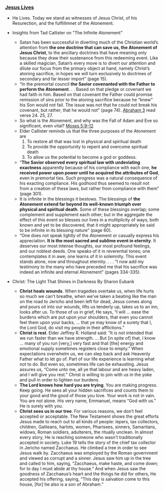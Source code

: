 ### [Jesus Lives](https://youtu.be/8KCUs7oJxjc)

* He Lives.  Today we stand as witnesses of Jesus Christ, of his Resurection, and the fulflillmnet of the Atonement.

* Insights from Tad Callister on "The Infinite Atonement"

    * Satan has been successful in diverting much of the Christian world’s attention from **the one doctrine that can save us, the Atonement of Jesus Christ**, to the ancillary doctrines that have meaning only because they draw their sustenance from this redeeming event. Like a skilled magician, Satan’s every move is to divert our attention and dilute our focus from the primary object at hand, namely Christ’s atoning sacrifice, in hopes we will turn exclusively to doctrines of secondary and far lesser import” (page 15).
    * “In the premortal council **the Savior covenanted with the Father to perform the Atonement**. . . Based on that pledge or covenant we had faith in him. Based on that covenant the Father could promise remission of sins prior to the atoning sacrifice because he “knew” his Son would not fail. The issue was not that he could not break his covenant, but rather, that he would not” (page 74).  [Abraham 3](https://www.churchofjesuschrist.org/study/scriptures/pgp/abr/3.22-28?lang=eng#p21) read verse 24. 25, 27.
    * So what is the Atonement, and why was the Fall of Adam and Eve so significant, even vital? [Moses 5:9–12](https://www.churchofjesuschrist.org/study/scriptures/pgp/moses/5.9-12?lang=eng#p9)
    * Elder Callister reminds us that the three purposes of the Atonement are 
        1. To restore all that was lost in physical and spiritual death
        2. To provide the opportunity to repent and overcome spiritual death
        3. To allow us the potential to become a god or goddess.
    * “**The Savior observed every spiritual law with undeviating exactness** apparently because of his compliance with each one, **he received power upon power until he acquired the attributes of God**, even in premortal ties. Such progress was a natural consequence of his exacting compliance. His godhood thus seemed to result not from a creation of these laws, but rather from compliance with them” (page 301).
    * It is infinite in the blessings it bestows. The blessings of **the Atonement extend far beyond its well-known triumph over physical and spiritual death**. Some of these blessings overlap; some complement and supplement each other; but in the aggregate the effect of this event so blesses our lives in a multiplicity of ways, both known and yet to be discovered, that it might appropriately be said to be infinite in its blessing nature” (page 60).
    * “One does not speak lightly of the Atonement or casually express his appreciation. **It is the most sacred and sublime event in eternity**. It deserves our most intense thoughts, our most profound feelings, and our noblest deeds. One speaks of it in reverential tones; one contemplates it in awe; one learns of it in solemnity. This event stands alone, now and throughout eternity. . . . “I now add my testimony to the many who have preceded me that his sacrifice was indeed an infinite and eternal Atonement” (pages 334-335).

* Christ: The Light That Shines in Darkness By Sharon Eubank
    * **Christ heals wounds**. When tragedies overtake us, when life hurts so much we can’t breathe, when we’ve taken a beating like the man on the road to Jericho and been left for dead, Jesus comes along and pours oil into our wounds, lifts us tenderly up, takes us to an inn, looks after us. To those of us in grief, He says, “I will … ease the burdens which are put upon your shoulders, that even you cannot feel them upon your backs, … that ye may know of a surety that I, the Lord God, do visit my people in their afflictions.” 
    * **Christ is rest**.  Elder Jeffrey R. Holland said: “It is not intended that we run faster than we have strength. … But [in spite of] that, I know … many of you run [very,] very fast and that [the] energy and emotional supply sometimes registers close to empty.” When expectations overwhelm us, we can step back and ask Heavenly Father what to let go of. Part of our life experience is learning what not to do. But even so, sometimes life can be exhausting. Jesus assures us, “Come unto me, all ye that labour and are heavy laden, and I will give you rest.”  Christ is willing to join with us in the yoke and pull in order to lighten our burdens.
    * **The Lord knows how hard you are trying**. You are making progress. Keep going. He sees all your hidden sacrifices and counts them to your good and the good of those you love. Your work is not in vain. You are not alone. His very name, Emmanuel, means “God with us.” He is surely with you.
    * **Christ sees us in our tree**.  For various reasons, we don’t feel accepted or acceptable. The New Testament shows the great efforts Jesus made to reach out to all kinds of people: lepers, tax collectors, children, Galileans, harlots, women, Pharisees, sinners, Samaritans, widows, Roman soldiers, adulterers, the ritually unclean. In almost every story, He is reaching someone who wasn’t traditionally accepted in society.  Luke 19 tells the story of the chief tax collector in Jericho named Zacchaeus. He climbed a tree in order to see Jesus walk by. Zacchaeus was employed by the Roman government and viewed as corrupt and a sinner. Jesus saw him up in the tree and called to him, saying, “Zacchaeus, make haste, and come down; for to day I must abide at thy house.” And when Jesus saw the goodness of Zacchaeus’s heart and the things he did for others, He accepted his offering, saying, “This day is salvation come to this house, [for] he also is a son of Abraham.”
